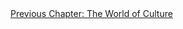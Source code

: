 <div id="nav"><a href="spirit.html">Previous Chapter: The World of Culture</a></div>

</section>

[^1]: §441.
[^2]: §538.
[^3]: §541. (Paragraph numbers from this point onwards are the same as in Miller's and Inwood's translations.)
[^4]: See Jonathan Israel, *Enlightenment Contested: Philosophy, Modernity, and the Emancipation of Man 1670-1752* (Oxford: Oxford University Press, 2006), p. 511.
[^5]: §542.
[^6]: Inwood, 'Commentary' in *The Phenomenology of Spirit*, p. 456.
[^7]: See Peter Sloterdijk, *Critique of Cynical Reason* (Minneapolis, MN: University of Minnesota Press, 1987), pp. 28-9.
